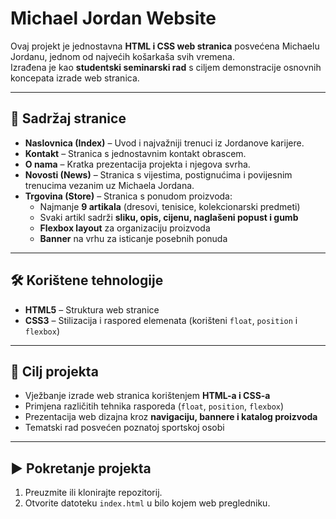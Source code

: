 # Michael Jordan Website  

Ovaj projekt je jednostavna **HTML i CSS web stranica** posvećena Michaelu Jordanu, jednom od najvećih košarkaša svih vremena.  
Izrađena je kao **studentski seminarski rad** s ciljem demonstracije osnovnih koncepata izrade web stranica.  

---

## 🌟 Sadržaj stranice  

- **Naslovnica (Index)** – Uvod i najvažniji trenuci iz Jordanove karijere.  
- **Kontakt** – Stranica s jednostavnim kontakt obrascem.  
- **O nama** – Kratka prezentacija projekta i njegova svrha.  
- **Novosti (News)** – Stranica s vijestima, postignućima i povijesnim trenucima vezanim uz Michaela Jordana.  
- **Trgovina (Store)** – Stranica s ponudom proizvoda:  
  - Najmanje **9 artikala** (dresovi, tenisice, kolekcionarski predmeti)  
  - Svaki artikl sadrži **sliku, opis, cijenu, naglašeni popust i gumb**  
  - **Flexbox layout** za organizaciju proizvoda  
  - **Banner** na vrhu za isticanje posebnih ponuda  

---

## 🛠️ Korištene tehnologije  

- **HTML5** – Struktura web stranice  
- **CSS3** – Stilizacija i raspored elemenata (korišteni `float`, `position` i `flexbox`)  

---

## 🎯 Cilj projekta  

- Vježbanje izrade web stranica korištenjem **HTML-a i CSS-a**  
- Primjena različitih tehnika rasporeda (`float`, `position`, `flexbox`)  
- Prezentacija web dizajna kroz **navigaciju, bannere i katalog proizvoda**  
- Tematski rad posvećen poznatoj sportskoj osobi  

---

## ▶️ Pokretanje projekta  

1. Preuzmite ili klonirajte repozitorij.  
2. Otvorite datoteku `index.html` u bilo kojem web pregledniku.  
